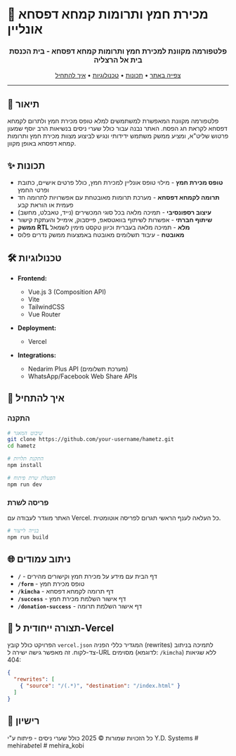 # 🌟 מכירת חמץ ותרומות קמחא דפסחא אונליין

<div dir="rtl" align="center">
  <h3>פלטפורמה מקוונת למכירת חמץ ותרומות קמחא דפסחא - בית הכנסת בית אל הרצליה</h3>
  <p>
    <a href="https://mehirat-hametz.vercel.app" target="_blank">צפייה באתר</a> • 
    <a href="#תכונות">תכונות</a> • 
    <a href="#טכנולוגיות">טכנולוגיות</a> • 
    <a href="#איך-להתחיל">איך להתחיל</a>
  </p>
</div>

---

## 📝 תיאור

פלטפורמה מקוונת המאפשרת למשתמשים למלא טופס מכירת חמץ ולתרום לקמחא דפסחא לקראת חג הפסח. האתר נבנה עבור כולל שערי ניסים בנשיאות הרב יוסף שמעון פרטוש שליט"א, ומציע ממשק משתמש ידידותי ונגיש לביצוע מצוות מכירת חמץ ותרומות קמחא דפסחא באופן מקוון.

## ✨ תכונות

- **טופס מכירת חמץ** - מילוי טופס אונליין למכירת חמץ, כולל פרטים אישיים, כתובת ופרטי החמץ
- **תרומה לקמחא דפסחא** - מערכת תרומות מאובטחת עם אפשרויות לתרומה חד פעמית או הוראת קבע
- **עיצוב רספונסיבי** - תמיכה מלאה בכל סוגי המכשירים (נייד, טאבלט, מחשב)
- **שיתוף חברתי** - אפשרות לשיתוף בוואטסאפ, פייסבוק, אימייל והעתקת קישור
- **ממשק RTL מלא** - תמיכה מלאה בעברית וכיוון טקסט מימין לשמאל
- **מאובטח** - עיבוד תשלומים מאובטח באמצעות ממשק נדרים פלוס

## 🛠️ טכנולוגיות

<div dir="ltr">

- **Frontend:**
  - Vue.js 3 (Composition API)
  - Vite
  - TailwindCSS
  - Vue Router

- **Deployment:**
  - Vercel

- **Integrations:**
  - Nedarim Plus API (מערכת תשלומים)
  - WhatsApp/Facebook Web Share APIs

</div>

## 🚀 איך להתחיל

### התקנה

```bash
# שיבוט המאגר
git clone https://github.com/your-username/hametz.git
cd hametz

# התקנת תלויות
npm install

# הפעלת שרת פיתוח
npm run dev
```

### פריסה לשרת

האתר מוגדר לעבודה עם Vercel. כל העלאה לענף הראשי תגרום לפריסה אוטומטית.

```bash
# בנייה לייצור
npm run build
```

## 🌐 ניתוב עמודים

- **`/`** - דף הבית עם מידע על מכירת חמץ וקישורים מהירים
- **`/form`** - טופס מכירת חמץ
- **`/kimcha`** - דף תרומה לקמחא דפסחא
- **`/success`** - דף אישור השלמת מכירת חמץ
- **`/donation-success`** - דף אישור השלמת תרומה

## 🔧 תצורה ייחודית ל-Vercel

הפרויקט כולל קובץ `vercel.json` המגדיר כללי הפניה (rewrites) לתמיכה בניתוב צד-לקוח. זה מאפשר גישה ישירה ל-URL מסוימים (לדוגמא: `/kimcha`) ללא שגיאות 404:

```json
{
  "rewrites": [
    { "source": "/(.*)", "destination": "/index.html" }
  ]
}
```

## 📄 רישיון

כל הזכויות שמורות © 2025 כולל שערי ניסים - פיתוח ע"י Y.D. Systems #   m e h i r a _ b e t _ e l  
 #   m e h i r a _ k o b i  
 